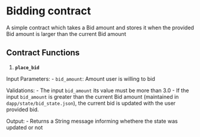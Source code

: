 # Bidding contract

A simple contract which takes a Bid amount and stores it when the provided Bid amount is larger than the current Bid amount

## Contract Functions

1. **`place_bid`**

Input Parameters: 
    - `bid_amount`: Amount user is willing to bid

Validations:
    - The input `bid_amount` its value must be more than 3.0
    - If the input `bid_amount` is greater than the current Bid amount (maintained in `dapp/state/bid_state.json`), the current bid is updated with the user provided bid.

Output:
    - Returns a String message informing whethere the state was updated or not 
